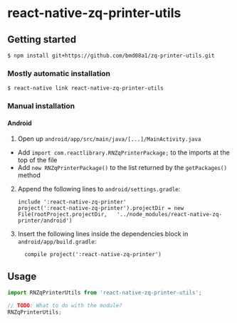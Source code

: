 
# react-native-zq-printer-utils

## Getting started

`$ npm install git+https://github.com/bmd08a1/zq-printer-utils.git`

### Mostly automatic installation

`$ react-native link react-native-zq-printer-utils`

### Manual installation

#### Android

1. Open up `android/app/src/main/java/[...]/MainActivity.java`
  - Add `import com.reactlibrary.RNZqPrinterPackage;` to the imports at the top of the file
  - Add `new RNZqPrinterPackage()` to the list returned by the `getPackages()` method
2. Append the following lines to `android/settings.gradle`:
  	```
  	include ':react-native-zq-printer'
  	project(':react-native-zq-printer').projectDir = new File(rootProject.projectDir, 	'../node_modules/react-native-zq-printer/android')
  	```
3. Insert the following lines inside the dependencies block in `android/app/build.gradle`:
  	```
      compile project(':react-native-zq-printer')
  	```

## Usage
```javascript
import RNZqPrinterUtils from 'react-native-zq-printer-utils';

// TODO: What to do with the module?
RNZqPrinterUtils;
```
